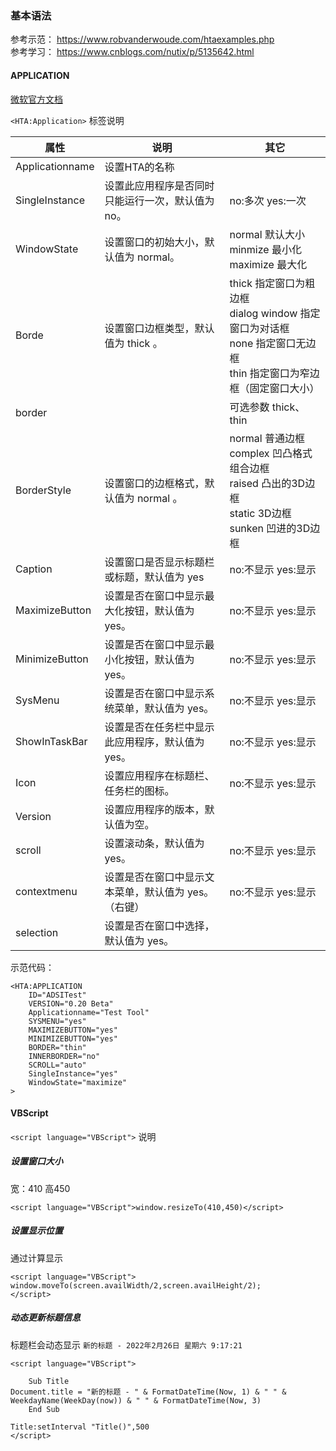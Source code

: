 ### 基本语法
参考示范： https://www.robvanderwoude.com/htaexamples.php  
参考学习： https://www.cnblogs.com/nutix/p/5135642.html  
#### APPLICATION

[微软官方文档](https://docs.microsoft.com/en-us/previous-versions/ms536495(v=vs.85))

`<HTA:Application>` 标签说明

| 属性      | 说明 | 其它       |
| ------------ | ---- | ---------- |
| Applicationname      |   设置HTA的名称   |      |
| SingleInstance |   设置此应用程序是否同时只能运行一次，默认值为 no。   | no:多次 yes:一次 |
| WindowState |   设置窗口的初始大小，默认值为 normal。   | normal 默认大小<br>minmize 最小化 <br>maximize 最大化 |
| Borde | 设置窗口边框类型，默认值为 thick 。 | thick 指定窗口为粗边框<br>dialog window 指定窗口为对话框<br>none 指定窗口无边框<br>thin 指定窗口为窄边框（固定窗口大小） |
| border |  | 可选参数 thick、thin |
| BorderStyle | 设置窗口的边框格式，默认值为 normal 。 | normal 普通边框 <br>complex 凹凸格式组合边框 <br>raised 凸出的3D边框 <br>static 3D边框 <br>sunken 凹进的3D边框 |
| Caption | 设置窗口是否显示标题栏或标题，默认值为 yes | no:不显示 yes:显示 |
| MaximizeButton | 设置是否在窗口中显示最大化按钮，默认值为 yes。 | no:不显示 yes:显示 |
| MinimizeButton | 设置是否在窗口中显示最小化按钮，默认值为 yes。 | no:不显示 yes:显示 |
| SysMenu | 设置是否在窗口中显示系统菜单，默认值为 yes。 | no:不显示 yes:显示 |
| ShowInTaskBar | 设置是否在任务栏中显示此应用程序，默认值为 yes。 | no:不显示 yes:显示 |
| Icon | 设置应用程序在标题栏、任务栏的图标。 | no:不显示 yes:显示 |
| Version | 设置应用程序的版本，默认值为空。 |  |
| scroll | 设置滚动条，默认值为 yes。 | no:不显示 yes:显示 |
| contextmenu | 设置是否在窗口中显示文本菜单，默认值为 yes。（右键） | no:不显示 yes:显示 |
| selection | 设置是否在窗口中选择，默认值为 yes。 |  |

示范代码： 
``` hta
<HTA:APPLICATION 
	ID="ADSITest"
	VERSION="0.20 Beta"
	Applicationname="Test Tool"
	SYSMENU="yes"
	MAXIMIZEBUTTON="yes"
	MINIMIZEBUTTON="yes"
	BORDER="thin"
	INNERBORDER="no"
	SCROLL="auto"
	SingleInstance="yes"
	WindowState="maximize"
>
```
#### VBScript
`<script language="VBScript">` 说明
##### 设置窗口大小
宽：410 高450
``` VBScript
<script language="VBScript">window.resizeTo(410,450)</script>
```

##### 设置显示位置
通过计算显示

``` VBScript
<script language="VBScript">
window.moveTo(screen.availWidth/2,screen.availHeight/2);
</script>
```

##### 动态更新标题信息
标题栏会动态显示 `新的标题 - 2022年2月26日 星期六 9:17:21`

``` VBScript
<script language="VBScript">

    Sub Title
Document.title = "新的标题 - " & FormatDateTime(Now, 1) & " " & WeekdayName(WeekDay(now)) & " " & FormatDateTime(Now, 3)
    End Sub
 
Title:setInterval "Title()",500
</script>
```
